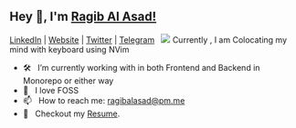 <!-- 
A simpler readme. Well suited for Low Level Developer profiles.
-->

## Hey 👋, I'm [Ragib Al Asad!](https://ragibalasad.me)

[LinkedIn](https://www.linkedin.com/in/ragibalasad/) |
[Website](https://ragibalasad.me/) |
[Twitter](https://twitter.com/ragibalasad) |
[Telegram](https://t.me/ragibalasad)
&nbsp; ![](https://visitor-badge.glitch.me/badge?page_id=ragibalasad&style=flat-square&color=0088cc)
Currently , I am Colocating my mind with keyboard using NVim
- 🛠️ &nbsp; I’m currently working with in both Frontend and Backend in Monorepo or either way
- 🐧 &nbsp; I love FOSS
- 📫 &nbsp; How to reach me: ragibalasad@pm.me
- 📝 &nbsp; Checkout my [Resume](https://github.com/ragibalasad/ragibalasad/blob/main/ragib-resume.pdf).
